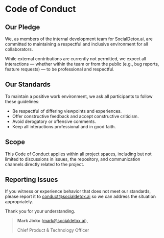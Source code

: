 # Code of Conduct

## Our Pledge

We, as members of the internal development team for SocialDetox.ai, are committed to maintaining a respectful and inclusive environment for all collaborators.

While external contributions are currently not permitted, we expect all interactions — whether within the team or from the public (e.g., bug reports, feature requests) — to be professional and respectful.

## Our Standards

To maintain a positive work environment, we ask all participants to follow these guidelines:

-   Be respectful of differing viewpoints and experiences.
-   Offer constructive feedback and accept constructive criticism.
-   Avoid derogatory or offensive comments.
-   Keep all interactions professional and in good faith.

## Scope

This Code of Conduct applies within all project spaces, including but not limited to discussions in issues, the repository, and communication channels directly related to the project.

## Reporting Issues

If you witness or experience behavior that does not meet our standards, please report it to <conduct@socialdetox.ai> so we can address the situation appropriately.

Thank you for your understanding.

> **Mark Jivko** (<mark@socialdetox.ai>),
>
> Chief Product & Technology Officer
